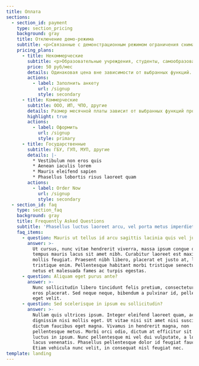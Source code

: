 ```yaml
---
title: Оплата
sections:
  - section_id: payment
    type: section_pricing
    background: gray
    title: Отключение демо-режима
    subtitle: <p>Связанные с демонстрационным режимом ограничения снимаются при заключении договора.
    pricing_plans:
      - title: Некоммерческие
        subtitle: <p>Образовательные учреждения, студенты, самообразование, хобби, независимые исследователи  <br>Фиксированная цена:</p>
        price: 50 руб/мес 
        details: Одинаковая цена вне зависимости от выбранных функций.  <br>Необходимо указать содержание и цель проекта. Результаты должны быть опубликованы со ссылкой на сайт robastik.ru
        actions:
          - label: Заполнить анкету
            url: /signup
            style: secondary
      - title: Коммерческие
        subtitle: ООО, ИП, ЧПО, другие
        details: Размер месячной платы зависит от выбранных функций программного продукта, для которых отключается демонстрационный режим.  <br>Оплата по счету. Договор и акт предоставляются.
        highlight: true
        actions:
          - label: Оформить
            url: /signup
            style: primary
      - title: Государственные
        subtitle: ГБУ, ГУП, МУП, другие
        details: |-
          * Vestibulum non eros quis
          * Aenean iaculis lorem
          * Mauris eleifend sapien
          * Phasellus lobortis risus laoreet quam
        actions:
          - label: Order Now
            url: /signup
            style: secondary
  - section_id: faq
    type: section_faq
    background: gray
    title: Frequently Asked Questions
    subtitle: 'Phasellus luctus laoreet arcu, vel porta metus imperdiet sit amet.'
    faq_items:
      - question: Mauris ut tellus id arcu sagittis lacinia quis vel justo?
        answer: >-
          Ut cursus, nunc vitae hendrerit viverra, massa ipsum congue quam, sed
          tempus mauris lacus sit amet nibh. Curabitur laoreet est maximus
          mollis feugiat. Praesent nibh libero, placerat et justo at, luctus
          tristique enim. Pellentesque habitant morbi tristique senectus et
          netus et malesuada fames ac turpis egestas.
      - question: Aliquam eget purus ante?
        answer: >-
          Nunc sollicitudin libero tincidunt felis pretium, consectetur aliquam
          eros placerat. Sed neque neque, bibendum a pulvinar id, pellentesque
          eget velit. 
      - question: Sed scelerisque in ipsum eu sollicitudin?
        answer: >-
          Nullam quis ultrices ipsum. Integer eleifend laoreet quam, ac
          dignissim nisi mollis eget. Ut vitae nisi sit amet nisi suscipit
          dictum faucibus eget magna. Vivamus in hendrerit magna, non
          pellentesque metus. Morbi orci odio, dictum at efficitur sit amet,
          luctus in ipsum. Nunc pellentesque mi vel dui vulputate, a lobortis
          lacus venenatis. Phasellus pellentesque dolor id feugiat faucibus.
          Etiam vehicula nunc velit, in consequat nisl feugiat nec.
template: landing
---
```

